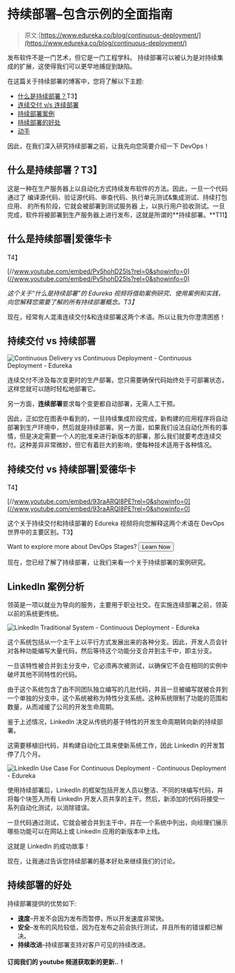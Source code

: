 # 持续部署–包含示例的全面指南

> 原文:[https://www.edureka.co/blog/continuous-deployment/](https://www.edureka.co/blog/continuous-deployment/)

发布软件不是一门艺术，但它是一门工程学科。 持续部署可以被认为是对持续集成的扩展，这使得我们可以更早地捕捉到缺陷。

在这篇关于持续部署的博客中，您将了解以下主题:

*   [什么是持续部署？](#What%20is%20Continuous%20Deployment?)T3】
*   [连续交付 v/s 连续部署](#Continuous%20Delivery%20v/s%20Continuous%20Deployment)
*   [持续部署案例](#Case%20Study%20of%20Continuous%20Deployment)
*   [持续部署的好处](#Benefits%20of%20Continuous%20Deployment)
*   [动手](#Hands%20-%20On)

因此，在我们深入研究持续部署之前，让我先向您简要介绍一下 DevOps！

## **什么是持续部署？T3】**

这是一种在生产服务器上以自动化方式持续发布软件的方法。因此，一旦一个代码通过了 编译源代码、验证源代码、审查代码、执行单元测试&集成测试、持续打包应用、 的所有阶段，它就会被部署到测试服务器 上，以执行用户验收测试。一旦完成，软件将被部署到生产服务器上进行发布，这就是所谓的**持续部署。**T11】

## **什么是持续部署|爱德华卡**

T4】

[//www.youtube.com/embed/Pv5hohD25ls?rel=0&showinfo=0](//www.youtube.com/embed/Pv5hohD25ls?rel=0&showinfo=0)

*这个关于“什么是持续部署”的 Edureka 视频将借助案例研究、使用案例和实践，向您解释您需要了解的所有持续部署概念。T3】*

现在，经常有人混淆连续交付&和连续部署这两个术语。所以让我为你澄清困惑！

## **持续交付 vs 持续部署**

![Continuous Delivery vs Continuous Deployment - Continuous Deployment - Edureka](../Images/0cc06390f3ed4b6ce8b4213129d6b656.png)

连续交付不涉及每次变更时的生产部署。您只需要确保代码始终处于可部署状态，这样您就可以随时轻松地部署它。

另一方面，**连续部署**要求每个变更都自动部署，无需人工干预。

因此，正如您在图表中看到的，一旦持续集成阶段完成，新构建的应用程序将自动部署到生产环境中，然后就是持续部署。另一方面，如果我们设法自动化所有的事情，但是决定需要一个人的批准来进行新版本的部署，那么我们就要考虑连续交付。这种差异非常微妙，但它有着巨大的影响，使每种技术适用于各种情况。

## **持续交付 vs 持续部署|爱德华卡**

T4】

[//www.youtube.com/embed/93raARQl8PE?rel=0&showinfo=0](//www.youtube.com/embed/93raARQl8PE?rel=0&showinfo=0)

这个关于持续交付和持续部署的 Edureka 视频将向您解释这两个术语在 DevOps 世界中的主要区别。T3】

Want to explore more about DevOps Stages? [<button>Learn Now</button>](https://www.edureka.co/devops)

现在，您已经了解了持续部署，让我们来看一个关于持续部署的案例研究。

## **Linkedln 案例分析**

领英是一项以就业为导向的服务，主要用于职业社交。在实施连续部署之前，领英以前的系统更传统。

![LinkedIn Traditional System - Continuous Deployment - Edureka](../Images/fd8a20e2ce342a2cf232c333208e8c29.png)

这个系统包括从一个主干上以平行方式发展出来的各种分支。因此，开发人员会针对各种功能编写大量代码，然后等待这个功能分支合并到主干中，即主分支。

一旦该特性被合并到主分支中，它必须再次被测试，以确保它不会在相同的实例中破坏其他不同特性的代码。

由于这个系统包含了由不同团队独立编写的几批代码，并且一旦被编写就被合并到一个单独的分支中，这个系统被称为特性分支系统。这种系统限制了功能的范围和数量，从而减缓了公司的开发生命周期。

鉴于上述情况，Linkedln 决定从传统的基于特性的开发生命周期转向新的持续部署。

这需要移植旧代码，并构建自动化工具来使新系统工作，因此 Linkedln 的开发暂停了几个月。

![LinkedIn Use Case For Continuous Deployment - Continuous Deployment - Edureka ](../Images/df49ed3a5493df0acf264b368dfe24bd.png)

使用持续部署后，LinkedIn 的框架包括开发人员以整洁、不同的块编写代码，并将每个块签入所有 LinkedIn 开发人员共享的主干。然后，新添加的代码将接受一系列自动化测试，以消除错误。

一旦代码通过测试，它就会被合并到主干中，并在一个系统中列出，向经理们展示哪些功能可以在网站上或 LinkedIn 应用的新版本中上线。

这就是 Linkedln 的成功故事！

现在，让我通过告诉您持续部署的基本好处来继续我们的讨论。

## **持续部署的好处**

持续部署提供的优势如下:

*   **速度**–开发不会因为发布而暂停，所以开发速度非常快。
*   **安全**–发布的风险较低，因为在发布之前会执行测试，并且所有的错误都已解决。
*   **持续改进**–持续部署支持对客户可见的持续改进。

#### 订阅我们的 youtube 频道获取新的更新..！